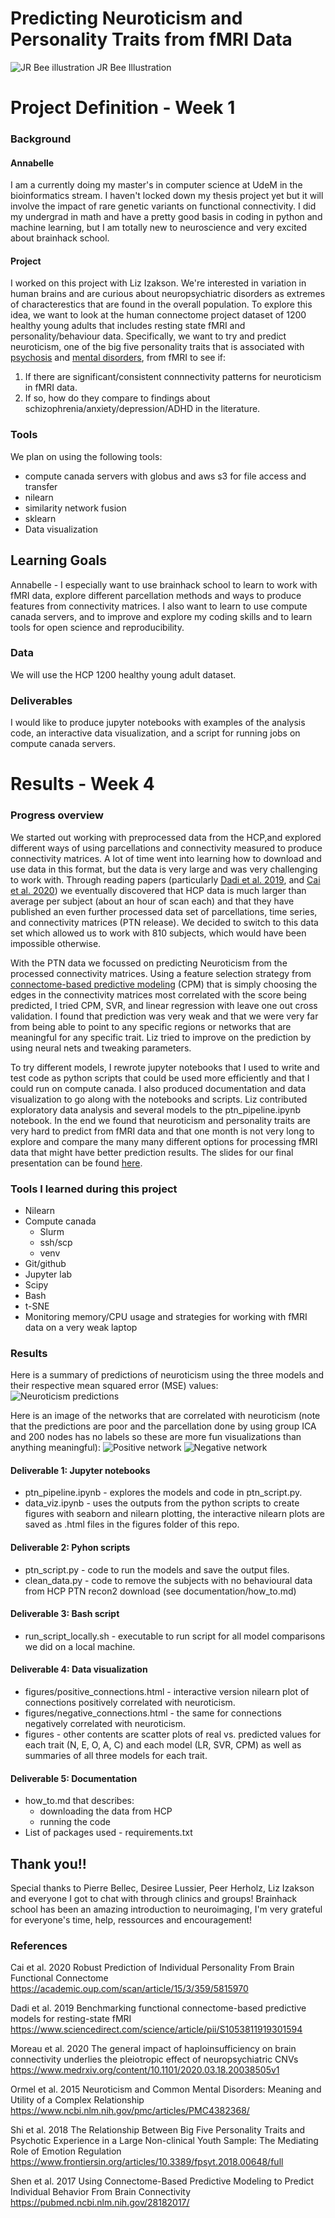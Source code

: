 # Predicting Neuroticism and Personality Traits from fMRI Data

![JR Bee illustration](Connectome_quanta_mag.png)
JR Bee Illustration
# Project Definition - Week 1
### Background
#### Annabelle
I am a currently doing my master's in computer science at UdeM in the bioinformatics stream. I haven't locked down my thesis project yet but it will involve the impact of rare genetic variants on functional connectivity. I did my undergrad in math and have a pretty good basis in coding in python and machine learning, but I am totally new to neuroscience and very excited about brainhack school.

#### Project
I worked on this project with Liz Izakson. We're interested in variation in human brains and are curious about neuropsychiatric disorders as extremes of characterestics that are found in the overall population. To explore this idea, we want to look at the human connectome project dataset of 1200 healthy young adults that includes resting state fMRI and personality/behaviour data. Specifically, we want to try and predict neuroticism, one of the big five personality traits that is associated with [psychosis](https://www.frontiersin.org/articles/10.3389/fpsyt.2018.00648/full) and [mental disorders](https://www.ncbi.nlm.nih.gov/pmc/articles/PMC4382368/), from fMRI to see if:
1. If there are significant/consistent connnectivity patterns for neuroticism in fMRI data.
2. If so, how do they compare to findings about schizophrenia/anxiety/depression/ADHD in the literature.

### Tools
We plan on using the following tools:
 * compute canada servers with globus and aws s3 for file access and transfer
 * nilearn
 * similarity network fusion
 * sklearn
 * Data visualization
 
## Learning Goals
Annabelle - I especially want to use brainhack school to learn to work with fMRI data, explore different parcellation methods and ways to produce features from connectivity matrices. I also want to learn to use compute canada servers, and to improve and explore my coding skills and to learn tools for open science and reproducibility.

### Data
We will use the HCP 1200 healthy young adult dataset.

### Deliverables
I would like to produce jupyter notebooks with examples of the analysis code, an interactive data visualization, and a script for running jobs on compute canada servers.

# Results - Week 4

### Progress overview

We started out working with preprocessed data from the HCP,and explored different ways of using parcellations and connectivity measured to produce connectivity matrices. A lot of time went into learning how to download and use data in this format, but the data is very large and was very challenging to work with. Through reading papers (particularly [Dadi et al. 2019](https://www.sciencedirect.com/science/article/pii/S1053811919301594), and [Cai et al. 2020](https://academic.oup.com/scan/article/15/3/359/5815970)) we eventually discovered that HCP data is much larger than average per subject (about an hour of scan each) and that they have published an even further processed data set of parcellations, time series, and connectivity matrices (PTN release). We decided to switch to this data set which allowed us to work with 810 subjects, which would have been impossible otherwise.

With the PTN data we focussed on predicting Neuroticism from the processed connectivity matrices. Using a feature selection strategy from [connectome-based predictive modeling](https://pubmed.ncbi.nlm.nih.gov/28182017/)  (CPM) that is simply choosing the edges in the connectivity matrices most correlated with the score being predicted, I tried CPM, SVR, and linear regression with leave one out cross validation. I found that prediction was very weak and that we were very far from being able to point to any specific regions or networks that are meaningful for any specific trait. Liz tried to improve on the prediction by using neural nets and tweaking parameters.

To try different models, I rewrote jupyter notebooks that I used to write and test code as python scripts that could be used more efficiently and that I could run on compute canada. I also produced documentation and data visualization to go along with the notebooks and scripts. Liz contributed exploratory data analysis and several models to the ptn_pipeline.ipynb notebook. In the end we found that neuroticism and personality traits are very hard to predict from fMRI data and that one month is not very long to explore and compare the many many different options for processing fMRI data that might have better prediction results. The slides for our final presentation can be found [here](https://docs.google.com/presentation/d/1qsFBFawu3MmrGuhGlogRqCZJWTqOs_ZLAXk5uCATcJQ/edit?usp=sharing).

### Tools I learned during this project

 * Nilearn
 * Compute canada
    * Slurm
    * ssh/scp
    * venv
 * Git/github
 * Jupyter lab
 * Scipy
 * Bash
 * t-SNE
 * Monitoring memory/CPU usage and strategies for working with fMRI data on a very weak laptop
    
 
### Results
Here is a summary of predictions of neuroticism using the three models and their respective mean squared error (MSE) values:
![Neuroticism predictions](figures/Neuroticism_summary.png)

Here is an image of the networks that are correlated with neuroticism (note that the predictions are poor and the parcellation done by using group ICA and 200 nodes has no labels so these are more fun visualizations than anything meaningful):
![Positive network](figures/positive_connections.png)
![Negative network](figures/negative_connections.png)

#### Deliverable 1: Jupyter notebooks

 * ptn_pipeline.ipynb - explores the models and code in ptn_script.py.
 * data_viz.ipynb - uses the outputs from the python scripts to create figures with seaborn and nilearn plotting, the interactive nilearn plots are saved as .html files in the figures folder of this repo.

#### Deliverable 2: Pyhon scripts

* ptn_script.py - code to run the models and save the output files.
* clean_data.py - code to remove the subjects with no behavioural data from HCP PTN recon2 download (see documentation/how_to.md)

#### Deliverable 3: Bash script

* run_script_locally.sh - executable to run script for all model comparisons we did on a local machine.

#### Deliverable 4: Data visualization

* figures/positive_connections.html - interactive version nilearn plot of connections positively correlated with neuroticism.
* figures/negative_connections.html - the same for connections negatively correlated with neuroticism.
* figures - other contents are scatter plots of real vs. predicted values for each trait (N, E, O, A, C) and each model (LR, SVR, CPM) as well as summaries of all three models for each trait.

#### Deliverable 5: Documentation
 
* how_to.md that describes:
    * downloading the data from HCP
    * running the code
* List of packages used - requirements.txt 
 
## Thank you!!
Special thanks to Pierre Bellec, Desiree Lussier, Peer Herholz, Liz Izakson and everyone I got to chat with through clinics and groups! Brainhack school has been an amazing introduction to neuroimaging, I'm very grateful for everyone's time, help, ressources and encouragement!


### References
Cai et al. 2020 Robust Prediction of Individual Personality From Brain Functional Connectome 
https://academic.oup.com/scan/article/15/3/359/5815970

Dadi et al. 2019 Benchmarking functional connectome-based predictive models for resting-state fMRI https://www.sciencedirect.com/science/article/pii/S1053811919301594

Moreau et al. 2020 The general impact of haploinsufficiency on brain connectivity underlies the pleiotropic effect of neuropsychiatric CNVs https://www.medrxiv.org/content/10.1101/2020.03.18.20038505v1

Ormel et al. 2015 Neuroticism and Common Mental Disorders: Meaning and Utility of a Complex Relationship https://www.ncbi.nlm.nih.gov/pmc/articles/PMC4382368/

Shi et al. 2018 The Relationship Between Big Five Personality Traits and Psychotic Experience in a Large Non-clinical Youth Sample: The Mediating Role of Emotion Regulation https://www.frontiersin.org/articles/10.3389/fpsyt.2018.00648/full

Shen et al. 2017 Using Connectome-Based Predictive Modeling to Predict Individual Behavior From Brain Connectivity https://pubmed.ncbi.nlm.nih.gov/28182017/
